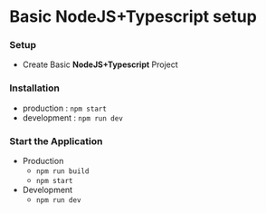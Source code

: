 # Basic NodeJS+Typescript setup

### Setup

- Create Basic **NodeJS+Typescript** Project

### Installation

- production : `npm start`
- development : `npm run dev`

### Start the Application

- Production
  - `npm run build`
  - `npm start`
- Development
  - `npm run dev`
